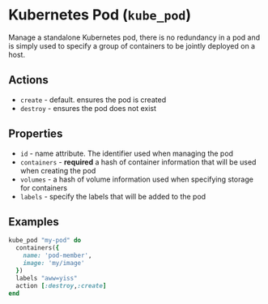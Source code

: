 # Kubernetes Pod (`kube_pod`)

Manage a standalone Kubernetes pod, there is no redundancy in a pod and is simply used to specify a group of containers to be jointly deployed on a host.

## Actions

- `create` - default. ensures the pod is created
- `destroy` - ensures the pod does not exist

## Properties

- `id` - name attribute. The identifier used when managing the pod
- `containers` - **required** a hash of container information that will be used when creating the pod
- `volumes` - a hash of volume information used when specifying storage for containers
- `labels` - specify the labels that will be added to the pod

## Examples

```ruby
kube_pod "my-pod" do
  containers({
    name: 'pod-member',
    image: 'my/image'
  })
  labels "aww=yiss"
  action [:destroy,:create]
end
```
